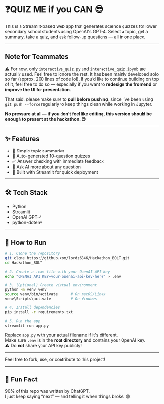 # ❓QUIZ ME if you CAN 😎

This is a Streamlit-based web app that generates science quizzes for lower secondary school students using OpenAI's GPT-4. Select a topic, get a summary, take a quiz, and ask follow-up questions — all in one place.

---
## Note for Teammates

⚠️ For now, only `interactive_quiz.py` and `interactive_quiz.ipynb` are actually used. Feel free to ignore the rest. It has been mainly developed solo so far (approx. 200 lines of code lol). If you’d like to continue building on top of it, feel free to do so — especially if you want to **redesign the frontend** or **improve the UI for presentation**.

That said, please make sure to **pull before pushing**, since I’ve been using `git push --force` regularly to keep things clean while working in Jupyter.

**No pressure at all — if you don’t feel like editing, this version should be enough to present at the hackathon. 😊**

---

## ✨ Features

- 📘 Simple topic summaries
- 🧪 Auto-generated 10-question quizzes
- ✅ Answer checking with immediate feedback
- 💬 Ask AI more about any question
- 🚀 Built with Streamlit for quick deployment

---

## 🛠 Tech Stack

- Python
- Streamlit
- OpenAI GPT-4
- python-dotenv

---

## 🚀 How to Run

```bash
# 1. Clone the repository
git clone https://github.com/lordz6846/Hackathon_BOLT.git
cd Hackathon_BOLT

# 2. Create a .env file with your OpenAI API key
echo "OPENAI_API_KEY=your-openai-api-key-here" > .env

# 3. (Optional) Create virtual environment
python -m venv venv
source venv/bin/activate      # On macOS/Linux
venv\Scripts\activate         # On Windows

# 4. Install dependencies
pip install -r requirements.txt

# 5. Run the app
streamlit run app.py
```

Replace `app.py` with your actual filename if it's different.<br>
Make sure `.env` is in the **root directory** and contains your OpenAI key.<br>
⚠️ Do **not** share your API key publicly!

---

Feel free to fork, use, or contribute to this project!

---
## 🤖 Fun Fact  
90% of this repo was written by ChatGPT.  
I just keep saying “next” — and telling it when things broke. 😅
